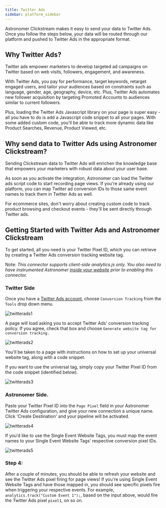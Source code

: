 ```yaml
---
title: Twitter Ads
sidebar: platform_sidebar
---
```


Astronomer Clickstream makes it easy to send your data to Twitter Ads. Once you follow the steps below, your data will be routed through our platform and pushed to Twitter Ads in the appropriate format. 

## Why Twitter Ads?

Twitter ads empower marketers to develop targeted ad campaigns on Twitter based on web visits, followers, engagement, and awareness. 

With Twitter Ads, you pay for performance, target keywords, retarget engaged users, and tailor your audiences based on constraints such as language, gender, age, geography, device, etc. Plus, Twitter Ads automates new follower acquisition by targeting Promoted Accounts to audiences similar to current followers. 

Plus, loading the Twitter Ads Javascript library on your page is super easy - all you have to do is add a Javascript code snippet to all your pages. With some added custom code, you'll be able to track more dynamic data like Product Searches, Revenue, Product Viewed, etc.  

## Why send data to Twitter Ads using Astronomer Clickstream?

Sending Clickstream data to Twitter Ads will enrichen the knowledge base that empowers your marketers with robust data about your user base.  

As soon as you activate the integration, Astronomer can load the Twitter ads script code to start recording page views. If you're already using our platform, you can map Twitter ad conversion IDs to those same event names to track them in Twitter Ads as well. 

For ecommerce sites, don't worry about creating custom code to track product browsing and checkout events - they'll be sent directly through Twitter ads. 

## Getting Started with Twitter Ads and Astronomer Clickstream

To get started, all you need is your Twitter Pixel ID, which you can retrieve by creating a Twitter Ads conversion tracking website tag.

Note: *This connector supports client-side analytics.js only.  You also need to have instrumented Astronomer [inside your website](https://docs.astronomer.io/docs/1.0/streaming/clickstream/collectors/analyticsjs/) prior to enabling this connector.*

### Twitter Side

Once you have a [Twitter Ads account](https://ads.twitter.com/),  choose `Conversion Tracking` from the `Tools` drop down menu. 

![twitterads1](https://docs.astronomer.io/docs//1.0/assets/img/guides/streaming/clickstream/twitter-ads/twitterads1.png)

A page will load asking you to accept Twitter Ads' conversion tracking policy. If you agree, check that box and choose `Generate website tag for conversion tracking.`

![twitterads2](https://docs.astronomer.io/docs//1.0/assets/img/guides/streaming/clickstream/twitter-ads/twitterads2.png)

You'll be taken to a page with instructions on how to set up your universal website tag, along with a code snippet. 

If you want to use the universal tag, simply copy your Twitter Pixel ID from the code snippet (identified below).

![twitterads3](https://docs.astronomer.io/docs//1.0/assets/img/guides/streaming/clickstream/twitter-ads/twitterads3.png)

### Astronomer Side. 

Paste your Twitter Pixel ID into the `Page Pixel` field in your Astronomer Twitter Ads configuration, and give your new connection a unique name. Click 'Create Destination' and your pipeline will be activated. 

![twitterads4](/1.0/assets/img/guides/streaming/clickstream/twitter-ads/twitterads4.png)

If you’d like to use the Single Event Website Tags, you must map the event names to your Single Event Website Tags’ respective conversion pixel IDs. 

![twitterads5](/1.0/assets/img/guides/streaming/clickstream/twitter-ads/twitterads5.png)

### Step 4:
After a couple of minutes, you should be able to refresh your website and see the Twitter Ads pixel firing for page views!  If you're using Single Event Website Tags and have those mapped in, you should see specific pixels fire when triggering your respective events.  For example, `analytics.track("Custom Event 1");`, based on the input above, would fire the Twitter Ads pixel `pixel1`, on so on.
